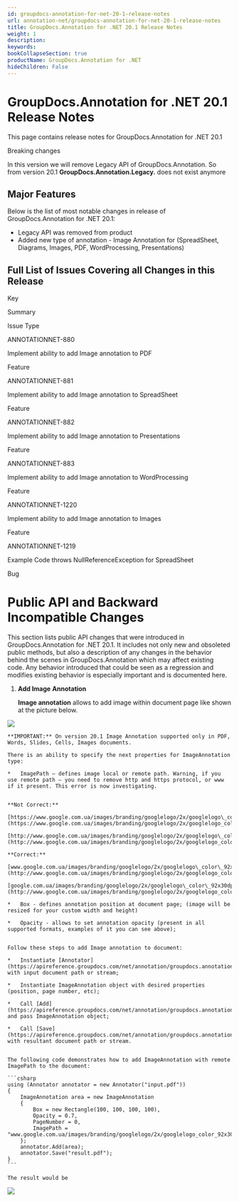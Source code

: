 ```yaml
---
id: groupdocs-annotation-for-net-20-1-release-notes
url: annotation-net/groupdocs-annotation-for-net-20-1-release-notes
title: GroupDocs.Annotation for .NET 20.1 Release Notes
weight: 1
description: 
keywords: 
bookCollapseSection: true
productName: GroupDocs.Annotation for .NET
hideChildren: False
---
```


# GroupDocs.Annotation for .NET 20.1 Release Notes

This page contains release notes for GroupDocs.Annotation for .NET 20.1

Breaking changes

In this version we will remove Legacy API of GroupDocs.Annotation. So from version 20.1 **GroupDocs.Annotation.Legacy.** does not exist anymore

## Major Features

Below is the list of most notable changes in release of GroupDocs.Annotation for .NET 20.1:

*   Legacy API was removed from product
*   Added new type of annotation - Image Annotation for (SpreadSheet, Diagrams, Images, PDF, WordProcessing, Presentations)

## Full List of Issues Covering all Changes in this Release

Key

Summary

Issue Type

ANNOTATIONNET-880 

Implement ability to add Image annotation to PDF

Feature

ANNOTATIONNET-881

Implement ability to add Image annotation to SpreadSheet

Feature

ANNOTATIONNET-882 

Implement ability to add Image annotation to Presentations

Feature

ANNOTATIONNET-883 

Implement ability to add Image annotation to WordProcessing

Feature

ANNOTATIONNET-1220

Implement ability to add Image annotation to Images

Feature

ANNOTATIONNET-1219

Example Code throws NullReferenceException for SpreadSheet

Bug

# Public API and Backward Incompatible Changes

This section lists public API changes that were introduced in GroupDocs.Annotation for .NET 20.1. It includes not only new and obsoleted public methods, but also a description of any changes in the behavior behind the scenes in GroupDocs.Annotation which may affect existing code. Any behavior introduced that could be seen as a regression and modifies existing behavior is especially important and is documented here.

1.  **Add Image** **Annotation**  
    
    **Image annotation** allows to add image within document page like shown at the picture below.
    
![](images/annotation-net/groupdocs-annotation-for-net-20-1-release-notes_0.png)
    
    **IMPORTANT:** On version 20.1 Image Annotation supported only in PDF, Words, Slides, Cells, Images documents.
    
    There is an ability to specify the next properties for ImageAnnotation type:
    
    *   ImagePath – defines image local or remote path. Warning, if you use remote path – you need to remove http and https protocol, or www if it present. This error is now investigating.
        
    
    **Not Correct:**
    
    [https://www.google.com.ua/images/branding/googlelogo/2x/googlelogo\_color\_92x30dp.png](https://www.google.com.ua/images/branding/googlelogo/2x/googlelogo_color_92x30dp.png)
    
    [http://www.google.com.ua/images/branding/googlelogo/2x/googlelogo\_color\_92x30dp.png](http://www.google.com.ua/images/branding/googlelogo/2x/googlelogo_color_92x30dp.png)
    
    **Correct:**
    
    [www.google.com.ua/images/branding/googlelogo/2x/googlelogo\_color\_92x30dp.png](http://www.google.com.ua/images/branding/googlelogo/2x/googlelogo_color_92x30dp.png)
    
    [google.com.ua/images/branding/googlelogo/2x/googlelogo\_color\_92x30dp.png](http://www.google.com.ua/images/branding/googlelogo/2x/googlelogo_color_92x30dp.png)
    
    *   Box - defines annotation position at document page; (image will be resized for your custom width and height)
        
    *   Opacity - allows to set annotation opacity (present in all supported formats, examples of it you can see above);
        
    
    Follow these steps to add Image annotation to document:
    
    *   Instantiate [Annotator](https://apireference.groupdocs.com/net/annotation/groupdocs.annotation/annotator) object with input document path or stream;
        
    *   Instantiate ImageAnnotation object with desired properties (position, page number, etc);
        
    *   Call [Add](https://apireference.groupdocs.com/net/annotation/groupdocs.annotation/annotator/methods/add) method and pass ImageAnnotation object;
        
    *   Call [Save](https://apireference.groupdocs.com/net/annotation/groupdocs.annotation/annotator/methods/save) method with resultant document path or stream.
        
    
    The following code demonstrates how to add ImageAnnotation with remote ImagePath to the document:
    
    ```csharp
    using (Annotator annotator = new Annotator("input.pdf"))
    {
     	ImageAnnotation area = new ImageAnnotation
    	{
    		Box = new Rectangle(100, 100, 100, 100),
    		Opacity = 0.7,
    		PageNumber = 0,
    		ImagePath = "www.google.com.ua/images/branding/googlelogo/2x/googlelogo_color_92x30dp.png"
    	};
    	annotator.Add(area);
    	annotator.Save("result.pdf");
    }               
    ```
    
    The result would be 
    
![](images/annotation-net/groupdocs-annotation-for-net-20-1-release-notes_1.png)

